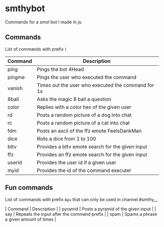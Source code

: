 # smthybot
Commands for a smol bot I made in js.

## Commands 
List of commands with prefix `[`

| Command | Description |
| --- | --- |
| ping | Pings the bot 4Head |
| pingme | Pings the user who executed the command |
| vanish | Times out the user who executed the command for 1s |
| 8ball | Asks the magic 8 ball a question |
| color | Replies with a color hex of the given user | 
| rd | Posts a random picture of a dog into chat | 
| rc | Posts a random picture of a cat into chat | 
| fdm | Posts an ascii of the ffz emote FeelsDankMan | 
| dice | Rolls a dice from 1 to 100 |
| bttv | Provides a bttv emote search for the given input | 
| ffz | Provides an ffz emote search for the given input |
| userid | Provides the user id if a given user |
| myid | Provides the id of the command executer |

## Fun commands
List of commands with prefix `Apu` that can only be used in channel #smthy__

| Command | Description |
| pyramid | Posts a pyramid of the given input |
| say | Repeats the input after the command prefix |
| spam | Spams a phrase a given amount of times |
